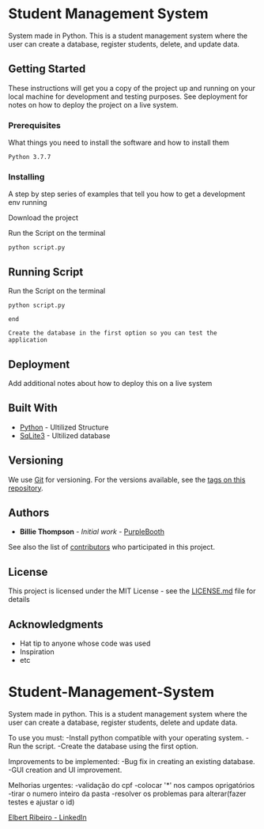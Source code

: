 # Student Management System

System made in Python. This is a student management system where the user can create a database, register students, delete, and update data.

## Getting Started

These instructions will get you a copy of the project up and running on your local machine for development and testing purposes. See deployment for notes on how to deploy the project on a live system.

### Prerequisites

What things you need to install the software and how to install them

```
Python 3.7.7
```

### Installing

A step by step series of examples that tell you how to get a development env running

Download the project

Run the Script on the terminal

```
python script.py
```


## Running Script

Run the Script on the terminal


```
python script.py

end

Create the database in the first option so you can test the application
```


## Deployment

Add additional notes about how to deploy this on a live system

## Built With

* [Python](https://docs.python.org/3/) - Ultilized Structure
* [SqLite3](https://docs.python.org/3.3/library/sqlite3.html) - Ultilized database


## Versioning

We use [Git](https://git-scm.com/) for versioning. For the versions available, see the [tags on this repository](https://github.com/ElbertRibeiro/Student-Management-System/tags). 

## Authors

* **Billie Thompson** - *Initial work* - [PurpleBooth](https://github.com/PurpleBooth)

See also the list of [contributors](https://github.com/your/project/contributors) who participated in this project.

## License

This project is licensed under the MIT License - see the [LICENSE.md](LICENSE.md) file for details

## Acknowledgments

* Hat tip to anyone whose code was used
* Inspiration
* etc








# Student-Management-System
System made in python.
This is a student management system where the user can create a database, register students, delete and update data.

To use you must:
 -Install python compatible with your operating system.
 -Run the script.
 -Create the database using the first option.

Improvements to be implemented:
 -Bug fix in creating an existing database.
 -GUI creation and UI improvement.

 Melhorias urgentes:
  -validação do cpf
  -colocar '*' nos campos oprigatórios
  -tirar o numero inteiro da pasta
  -resolver os problemas para alterar(fazer testes e ajustar o id)


  
<!DOCTYPE html>
<html>
  <body>
  <div class="LI-profile-badge" data-version="v1" data-size="medium" data-locale="pt_BR" data-type="vertical" data-theme="dark" 
       data-vanity="elbert-ribeiro">
    <a class="LI-simple-link" href='https://br.linkedin.com/in/elbert-ribeiro?trk=profile-badge'>Elbert Ribeiro - LinkedIn</a>
  </div>
  </body>
</html>
